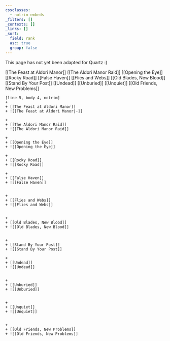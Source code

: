 ```yaml
---
cssclasses:
  - notrim-embeds
_filters: []
_contexts: []
_links: []
_sort:
  field: rank
  asc: true
  group: false
---
```

This page has not yet been adapted for Quartz :)

[[The Feast at Aldori Manor]]
[[The Aldori Manor Raid]]
[[Opening the Eye]]
[[Rocky Road]]
[[False Haven]]
[[Flies and Webs]]
[[Old Blades, New Blood]]
[[Stand By Your Post]]
[[Undead]]
[[Unburied]]
[[Unquiet]]
[[Old Friends, New Problems]]
```timeline
[line-5, body-4, notrim]
+ 
+ [[The Feast at Aldori Manor]]
+ ![[The Feast at Aldori Manor|-]]

+ 
+ [[The Aldori Manor Raid]]
+ ![[The Aldori Manor Raid]]

+ 
+ [[Opening the Eye]]
+ ![[Opening the Eye]]

+
+ [[Rocky Road]]
+ ![[Rocky Road]]

+ 
+ [[False Haven]]
+ ![[False Haven]]


+ 
+ [[Flies and Webs]]
+ ![[Flies and Webs]]


+ 
+ [[Old Blades, New Blood]]
+ ![[Old Blades, New Blood]]


+ 
+ [[Stand By Your Post]]
+ ![[Stand By Your Post]]

+ 
+ [[Undead]]
+ ![[Undead]]


+ 
+ [[Unburied]]
+ ![[Unburied]]


+ 
+ [[Unquiet]]
+ ![[Unquiet]]


+ 
+ [[Old Friends, New Problems]]
+ ![[Old Friends, New Problems]]
```
